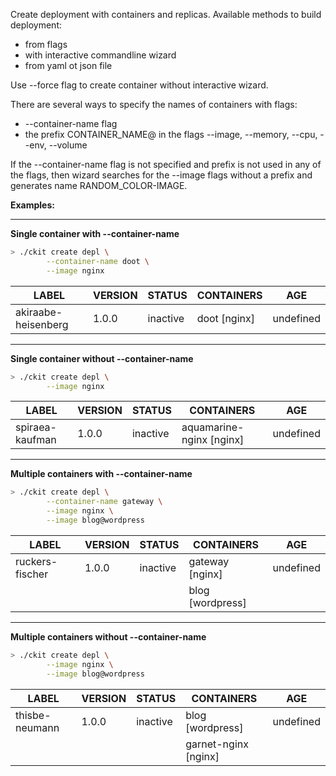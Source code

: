 Create deployment with containers and replicas.
Available methods to build deployment:
- from flags
- with interactive commandline wizard
- from yaml ot json file

Use --force flag to create container without interactive wizard.

There are several ways to specify the names of containers with flags:
- --container-name flag
- the prefix CONTAINER_NAME@ in the flags --image, --memory, --cpu, --env, --volume

If the --container-name flag is not specified and prefix is not used in any of the flags, then wizard searches for the --image flags without a prefix and generates name RANDOM_COLOR-IMAGE.

**Examples:**

---
**Single container with --container-name**

```bash
> ./ckit create depl \
        --container-name doot \
        --image nginx
```

|        LABEL        | VERSION |  STATUS  |  CONTAINERS  |    AGE    |
| ------------------- | --------| -------- | ------------ | --------- |
| akiraabe-heisenberg |  1.0.0  | inactive | doot [nginx] | undefined |

---
**Single container without --container-name**

```bash
> ./ckit create depl \
        --image nginx
```

|        LABEL        | VERSION |  STATUS  |        CONTAINERS        |    AGE    |
| ------------------- | --------| -------- | ------------------------ | --------- |
|   spiraea-kaufman   |  1.0.0  | inactive | aquamarine-nginx [nginx] | undefined |

---
**Multiple containers with --container-name**


```bash
> ./ckit create depl \
        --container-name gateway \
        --image nginx \
        --image blog@wordpress
```

|        LABEL        | VERSION |  STATUS  |        CONTAINERS        |    AGE    |
| ------------------- | --------| -------- | ------------------------ | --------- |
|   ruckers-fischer   |  1.0.0  | inactive |      gateway [nginx]     | undefined |
|                     |         |          |      blog [wordpress]    |           |

---
**Multiple containers without --container-name**
```bash
> ./ckit create depl \
        --image nginx \
        --image blog@wordpress
```

|        LABEL        | VERSION |  STATUS  |        CONTAINERS        |    AGE    |
| ------------------- | ------- | -------- | ------------------------ | --------- |
|    thisbe-neumann   |  1.0.0  | inactive |      blog [wordpress]    | undefined |
|                     |         |          |    garnet-nginx [nginx]  |           |
